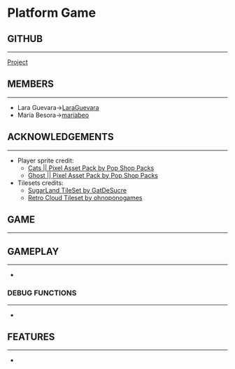 # Platform Game

## GITHUB
---
[Project](https://github.com/LaraGuevara/Platform-game)

## MEMBERS 
---
* Lara Guevara->[LaraGuevara](https://github.com/LaraGuevara)
* Maria Besora->[mariabeo](https://github.com/mariabeo)

## ACKNOWLEDGEMENTS
---
* Player sprite credit:
  * [Cats || Pixel Asset Pack by Pop Shop Packs](https://pop-shop-packs.itch.io/cats-pixel-asset-pack)
  * [Ghost || Pixel Asset Pack by Pop Shop Packs](https://pop-shop-packs.itch.io/ghost-pixel-asset-pack?download)
* Tilesets credits:
  * [SugarLand TileSet by GatDeSucre](https://gatdesucre.itch.io/sugarland-tileset)
  * [Retro Cloud Tileset by ohnoponogames](https://ohnoponogames.itch.io/retro-cloud-tileset)

## GAME
---



## GAMEPLAY
---
* 

### DEBUG FUNCTIONS 
---
* 

## FEATURES
---
* 
